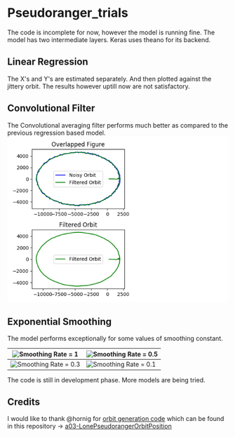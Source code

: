 # Pseudoranger_trials
The code is incomplete for now, however the model is running fine. The model has two intermediate layers.
Keras uses theano for its backend.

## Linear Regression
The X's and Y's are estimated separately. And then plotted against the jittery orbit. The results however uptill now are not satisfactory.

## Convolutional Filter
The Convolutional averaging filter performs much better as compared to the previous regression based model.
![Convolutional Filter](/Models/conv.png)

## Exponential Smoothing
The model performs exceptionally for some values of smoothing constant.

|![Smoothing Rate = 1](http://pixady.com/image/niz/) | ![Smoothing Rate = 0.5](http://pixady.com/image/nj0/)|
|----------------------------------------------------|------------------------------------------------------|
|![Smoothing Rate = 0.3](http://pixady.com/image/nj1/)|![Smoothing Rate = 0.1](http://img.pixady.com/2017/03/467563_4_460x336.png)|

The code is still in development phase. More models are being tried.

## Credits
I would like to thank @hornig for [orbit generation code](https://github.com/Nilesh4145/Pseudoranger_trials/blob/master/generate_orbit.py) which can be found in this repository -> [a03-LonePseudorangerOrbitPosition](https://github.com/aerospaceresearch/summerofcode2017/tree/master/gsoc2017/a03-LonePseudorangerOrbitPosition)
